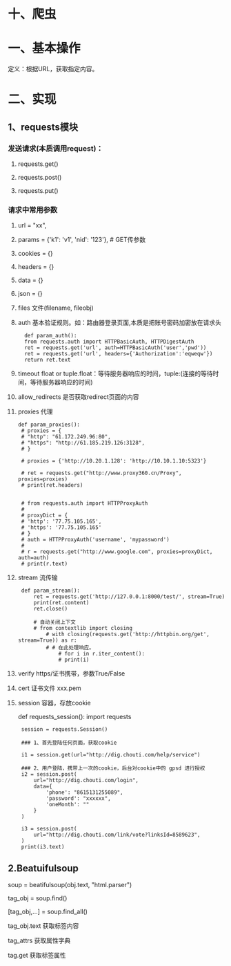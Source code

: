 # 十、爬虫

# 一、基本操作

定义：根据URL，获取指定内容。

# 二、实现

## 1、requests模块

### 发送请求(本质调用request)：

1. requests.get()

2. requests.post()

3. requests.put()

### 请求中常用参数

1. url = "xx",

2. params = {'k1': 'v1', 'nid': '123'},  # GET传参数

3. cookies = {}

4. headers = {}

5. data = {}

6. json = {}

7. files 文件(filename, fileobj)

8. auth  基本验证规则。如：路由器登录页面,本质是把账号密码加密放在请求头

         def param_auth():
         from requests.auth import HTTPBasicAuth, HTTPDigestAuth
         ret = requests.get('url', auth=HTTPBasicAuth('user','pwd'))
         ret = requests.get('url', headers={'Authorization':'eqweqw'})
         return ret.text

9. timeout  float or tuple.float：等待服务器响应的时间，tuple:(连接的等待时间，等待服务器响应的时间)

10. allow_redirects  是否获取redirect页面的内容

11. proxies  代理


    	def param_proxies():
         # proxies = {
         # "http": "61.172.249.96:80",
         # "https": "http://61.185.219.126:3128",
         # }
    
         # proxies = {'http://10.20.1.128': 'http://10.10.1.10:5323'}
    
         # ret = requests.get("http://www.proxy360.cn/Proxy", proxies=proxies)
         # print(ret.headers)


         # from requests.auth import HTTPProxyAuth
         #
         # proxyDict = {
         # 'http': '77.75.105.165',
         # 'https': '77.75.105.165'
         # }
         # auth = HTTPProxyAuth('username', 'mypassword')
         #
         # r = requests.get("http://www.google.com", proxies=proxyDict, auth=auth)
         # print(r.text)

12. stream  流传输

         def param_stream():
             ret = requests.get('http://127.0.0.1:8000/test/', stream=True)
             print(ret.content)
             ret.close()
    
             # 自动关闭上下文
             # from contextlib import closing
            	 # with closing(requests.get('http://httpbin.org/get', stream=True)) as r:
         		 # # 在此处理响应。
            		 # for i in r.iter_content():
            		 # print(i)

13. verify  https/证书携带，参数True/False
14. cert    证书文件 xxx.pem
15. session 容器，存放cookie

    def requests_session():
         import requests
    
         session = requests.Session()
    
         ### 1、首先登陆任何页面，获取cookie
    
         i1 = session.get(url="http://dig.chouti.com/help/service")
       
         ### 2、用户登陆，携带上一次的cookie，后台对cookie中的 gpsd 进行授权
         i2 = session.post(
             url="http://dig.chouti.com/login",
             data={
                 'phone': "8615131255089",
                 'password': "xxxxxx",
                 'oneMonth': ""
             }
         )
    
         i3 = session.post(
             url="http://dig.chouti.com/link/vote?linksId=8589623",
         )
         print(i3.text)

## 2.Beatuifulsoup

soup = beatifulsoup(obj.text, "html.parser")

tag_obj = soup.find()

[tag_obj,...] = soup.find_all()

tag_obj.text 获取标签内容

tag_attrs 获取属性字典

tag.get 获取标签属性